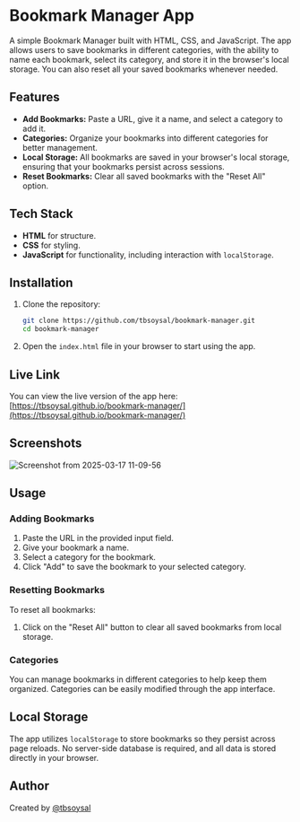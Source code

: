 
# Bookmark Manager App

A simple Bookmark Manager built with HTML, CSS, and JavaScript. The app allows users to save bookmarks in different categories, with the ability to name each bookmark, select its category, and store it in the browser's local storage. You can also reset all your saved bookmarks whenever needed.

## Features

- **Add Bookmarks:** Paste a URL, give it a name, and select a category to add it.
- **Categories:** Organize your bookmarks into different categories for better management.
- **Local Storage:** All bookmarks are saved in your browser's local storage, ensuring that your bookmarks persist across sessions.
- **Reset Bookmarks:** Clear all saved bookmarks with the "Reset All" option.

## Tech Stack

- **HTML** for structure.
- **CSS** for styling.
- **JavaScript** for functionality, including interaction with `localStorage`.

## Installation

1. Clone the repository:

   ```bash
   git clone https://github.com/tbsoysal/bookmark-manager.git
   cd bookmark-manager
   ```

2. Open the `index.html` file in your browser to start using the app.

## Live Link

You can view the live version of the app here: [https://tbsoysal.github.io/bookmark-manager/](https://tbsoysal.github.io/bookmark-manager/)

## Screenshots

![Screenshot from 2025-03-17 11-09-56](https://github.com/user-attachments/assets/d4f8935c-fe51-4941-afa1-ee891cb00f0a)

## Usage

### Adding Bookmarks

1. Paste the URL in the provided input field.
2. Give your bookmark a name.
3. Select a category for the bookmark.
4. Click "Add" to save the bookmark to your selected category.

### Resetting Bookmarks

To reset all bookmarks:

1. Click on the "Reset All" button to clear all saved bookmarks from local storage.

### Categories

You can manage bookmarks in different categories to help keep them organized. Categories can be easily modified through the app interface.

## Local Storage

The app utilizes `localStorage` to store bookmarks so they persist across page reloads. No server-side database is required, and all data is stored directly in your browser.

## Author

Created by [@tbsoysal](https://github.com/tbsoysal)
